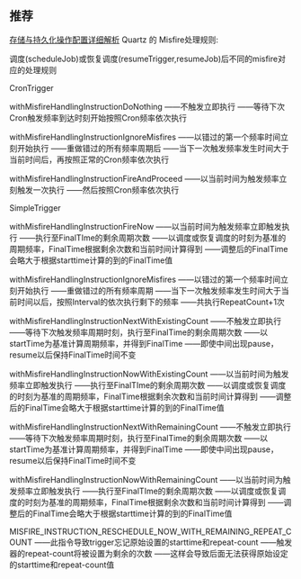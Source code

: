 ## 推荐
[存储与持久化操作配置详细解析](https://yq.aliyun.com/articles/29122)
Quartz 的 Misfire处理规则:

 调度(scheduleJob)或恢复调度(resumeTrigger,resumeJob)后不同的misfire对应的处理规则


CronTrigger

withMisfireHandlingInstructionDoNothing
——不触发立即执行
——等待下次Cron触发频率到达时刻开始按照Cron频率依次执行

withMisfireHandlingInstructionIgnoreMisfires
——以错过的第一个频率时间立刻开始执行
——重做错过的所有频率周期后
——当下一次触发频率发生时间大于当前时间后，再按照正常的Cron频率依次执行

withMisfireHandlingInstructionFireAndProceed
——以当前时间为触发频率立刻触发一次执行
——然后按照Cron频率依次执行


SimpleTrigger

withMisfireHandlingInstructionFireNow
——以当前时间为触发频率立即触发执行
——执行至FinalTIme的剩余周期次数
——以调度或恢复调度的时刻为基准的周期频率，FinalTime根据剩余次数和当前时间计算得到
——调整后的FinalTime会略大于根据starttime计算的到的FinalTime值

withMisfireHandlingInstructionIgnoreMisfires
——以错过的第一个频率时间立刻开始执行
——重做错过的所有频率周期
——当下一次触发频率发生时间大于当前时间以后，按照Interval的依次执行剩下的频率
——共执行RepeatCount+1次

withMisfireHandlingInstructionNextWithExistingCount
——不触发立即执行
——等待下次触发频率周期时刻，执行至FinalTime的剩余周期次数
——以startTime为基准计算周期频率，并得到FinalTime
——即使中间出现pause，resume以后保持FinalTime时间不变


withMisfireHandlingInstructionNowWithExistingCount
——以当前时间为触发频率立即触发执行
——执行至FinalTIme的剩余周期次数
——以调度或恢复调度的时刻为基准的周期频率，FinalTime根据剩余次数和当前时间计算得到
——调整后的FinalTime会略大于根据starttime计算的到的FinalTime值

withMisfireHandlingInstructionNextWithRemainingCount
——不触发立即执行
——等待下次触发频率周期时刻，执行至FinalTime的剩余周期次数
——以startTime为基准计算周期频率，并得到FinalTime
——即使中间出现pause，resume以后保持FinalTime时间不变

withMisfireHandlingInstructionNowWithRemainingCount
——以当前时间为触发频率立即触发执行
——执行至FinalTIme的剩余周期次数
——以调度或恢复调度的时刻为基准的周期频率，FinalTime根据剩余次数和当前时间计算得到
——调整后的FinalTime会略大于根据starttime计算的到的FinalTime值

MISFIRE_INSTRUCTION_RESCHEDULE_NOW_WITH_REMAINING_REPEAT_COUNT
——此指令导致trigger忘记原始设置的starttime和repeat-count
——触发器的repeat-count将被设置为剩余的次数
——这样会导致后面无法获得原始设定的starttime和repeat-count值
